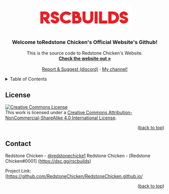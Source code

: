 <a name="readme-top"></a>
<br />
<div align="center">
  <a href="https://github.com/RedstoneChicken/RedstoneChicken.github.io">
    <img src="images/logo.png" alt="Logo" width="295" height="84">
  </a>

<h3 align="center">Welcome toRedstone Chicken's Official Website's Github!</h3>

  <p align="center">
    This is the source code to Redstone Chicken's Website.
    <br />
    <a href="https://redstonechicken.github.io"><strong>Check the website out »</strong></a>
    <br />
    <br />
    <a href="https://dsc.gg/rscbuilds">Report & Suggest (discord)</a>
    ·
    <a href="https://youtube.com/redstonechickenmc">My channel!</a>
  </p>
</div>



<!-- TABLE OF CONTENTS -->
<details>
  <summary>Table of Contents</summary>
  <ol>
    <li><a href="#license">License</a></li>
    <li><a href="#contact">Contact</a></li>
  </ol>
</details>

<!-- LICENSE -->
## License
<a rel="license" href="http://creativecommons.org/licenses/by-nc-sa/4.0/"><img alt="Creative Commons License" style="border-width:0" src="https://i.creativecommons.org/l/by-nc-sa/4.0/88x31.png" /></a><br />This work is licensed under a <a rel="license" href="http://creativecommons.org/licenses/by-nc-sa/4.0/">Creative Commons Attribution-NonCommercial-ShareAlike 4.0 International License</a>.


<p align="right">(<a href="#readme-top">back to top</a>)</p>



<!-- CONTACT -->
## Contact

Redstone Chicken - [@redstonechicke1](https://twitter.com/redstonechicke1)
Redstone Chicken - [Redstone Chicken#0001] (https://dsc.gg/rscbuilds)

Project Link: [https://github.com/RedstoneChicken/RedstoneChicken.github.io/
<p align="right">(<a href="#readme-top">back to top</a>)</p>
